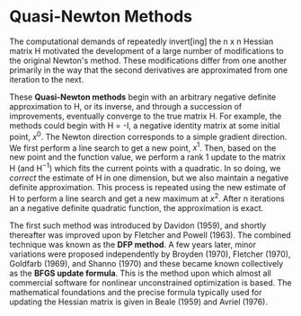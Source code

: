 #   **Quasi-Newton Methods**

The computational demands of repeatedly invert[ing] the n x n Hessian matrix H motivated the development of a large number of modifications to the original Newton's method. These modifications differ from one another primarily in the way that the second derivatives are approximated from one iteration to the next.

These **Quasi-Newton methods** begin with an arbitrary negative definite approximation to H, or its inverse, and through a succession of improvements, eventually converge to the true matrix H. For example, the methods could begin with H = -I, a negative identity matrix at some initial point, $x^0$. The Newton direction corresponds to a simple gradient direction. We first perform a line search to get a new point, $x^1$. Then, based on the new point and the function value, we perform a rank 1 update to the matrix H (and H$^{-1}$) which fits the current points with a quadratic. In so doing, we *correct* the estimate of H in one dimension, but we also maintain a negative definite approximation. This process is repeated using the new estimate of H to perform a line search and get a new maximum at $x^2$. After n iterations an a negative definite quadratic function, the approximation is exact.

The first such method was introduced by Davidon (1959), and shortly thereafter was improved upon by Fletcher and Powell (1963). The combined technique was known as the **DFP method**. A few years later, minor variations were proposed independently by Broyden (1970), Fletcher (1970), Goldfarb (1969), and Shanno (1970) and these became known collectively as the **BFGS update formula**. This is the method upon which almost all commercial software for nonlinear unconstrained optimization is based. The mathematical foundations and the precise formula typically used for updating the Hessian matrix is given in Beale (1959) and Avriel (1976).